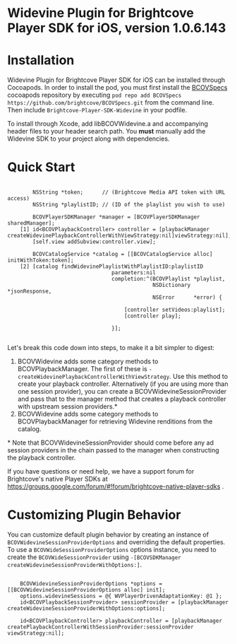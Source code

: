 # Widevine Plugin for Brightcove Player SDK for iOS, version 1.0.6.143


Installation
===========

Widevine Plugin for Brightcove Player SDK for iOS can be installed through Cocoapods. In order to install the pod, you must first install the [BCOVSpecs](https://github.com/brightcove/BCOVSpecs) cocoapods repository by executing `pod repo add BCOVSpecs https://github.com/brightcove/BCOVSpecs.git` from the command line. Then include `Brightcove-Player-SDK-Widevine` in your podfile.

To install through Xcode, add libBCOVWidevine.a and accompanying header files to your header search path. You **must** manually add the Widevine SDK to your project along with dependencies.

Quick Start
===========
```objc

	    NSString *token;      // (Brightcove Media API token with URL access)
	    NSString *playlistID; // (ID of the playlist you wish to use)
	
	    BCOVPlayerSDKManager *manager = [BCOVPlayerSDKManager sharedManager];
	[1] id<BCOVPlaybackController> controller = [playbackManager createWidevinePlaybackControllerWithViewStrategy:nil]viewStrategy:nil];
	    [self.view addSubview:controller.view];
	
	    BCOVCatalogService *catalog = [[BCOVCatalogService alloc] initWithToken:token];
	[2] [catalog findWidevinePlaylistWithPlaylistID:playlistID
	                             parameters:nil
	                             completion:^(BCOVPlaylist *playlist,
	                                          NSDictionary *jsonResponse,
	                                          NSError      *error) {
	
	                                 [controller setVideos:playlist];
	                                 [controller play];
	                                 
	                             }];
	
```
Let's break this code down into steps, to make it a bit simpler to digest:

1. BCOVWidevine adds some category methods to BCOVPlaybackManager. The first of these is `-createWidevinePlaybackControllerWithViewStrategy`. Use this method to create your playback controller. Alternatively (if you are using more than one session provider), you can create a BCOVWidevineSessionProvider and pass that to the manager method that creates a playback controller with upstream session providers.\*
1. BCOVWidevine adds some category methods to BCOVPlaybackManager for retrieving Widevine renditions from the catalog.

\* Note that BCOVWidevineSessionProvider should come before any ad session providers in the chain passed to the manager when constructing the playback controller.

If you have questions or need help, we have a support forum for Brightcove's native Player SDKs at https://groups.google.com/forum/#!forum/brightcove-native-player-sdks .

Customizing Plugin Behavior
===========

You can customize default plugin behavior by creating an instance of `BCOVWidevineSessionProviderOptions` and overriding the default properties. To use a `BCOVWideSessionProviderOptions` options instance, you need to create the `BCOVWideSessionProvider` using `-[BCOVSDKManager createWidevineSessionProviderWithOptions:]`.

```objc

    BCOVWidevineSessionProviderOptions *options = [[BCOVWidevineSessionProviderOptions alloc] init];
    options.widevineSessions = @{ WVPlayerDrivenAdaptationKey: @1 };
    id<BCOVPlaybackSessionProvider> sessionProvider = [playbackManager createWidevineSessionProviderWithOptions:options];

    id<BCOVPlaybackController> playbackController = [playbackManager createPlaybackControllerWithSessionProvider:sessionProvider viewStrategy:nil];
```





